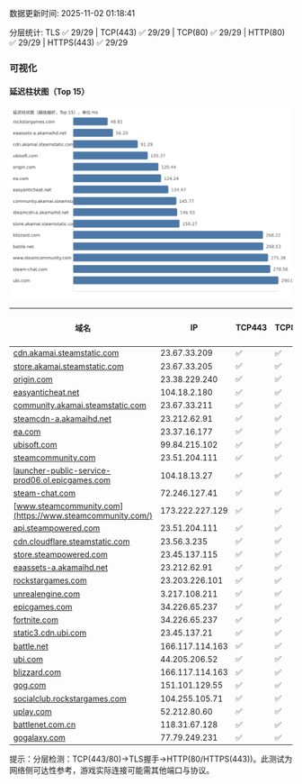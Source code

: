 数据更新时间: 2025-11-02 01:18:41

分层统计: TLS ✅ 29/29 | TCP(443) ✅ 29/29 | TCP(80) ✅ 29/29 | HTTP(80) ✅ 29/29 | HTTPS(443) ✅ 29/29

### 可视化

#### 延迟柱状图（Top 15）

![Latency Chart](latency_chart.svg)

| 域名 | IP | TCP443 | TCP80 | TLS 握手 | HTTP(80) | 状态码 | HTTPS(443) | 状态码(HTTPS) | 延迟(ms) |
|---|---|---|---|---|---|---|---|---|---|
| [cdn.akamai.steamstatic.com](https://cdn.akamai.steamstatic.com/) | 23.67.33.209 | ✅ | ✅ | ✅ | ✅ | 200 | ✅ | 200 | 91.29 |
| [store.akamai.steamstatic.com](https://store.akamai.steamstatic.com/) | 23.67.33.205 | ✅ | ✅ | ✅ | ✅ | 403 | ✅ | 403 | 150.27 |
| [origin.com](https://origin.com/) | 23.38.229.240 | ✅ | ✅ | ✅ | ✅ | 301 | ✅ | 301 | 120.44 |
| [easyanticheat.net](https://easyanticheat.net/) | 104.18.2.180 | ✅ | ✅ | ✅ | ✅ | 301 | ✅ | 301 | 134.47 |
| [community.akamai.steamstatic.com](https://community.akamai.steamstatic.com/) | 23.67.33.211 | ✅ | ✅ | ✅ | ✅ | 403 | ✅ | 403 | 145.77 |
| [steamcdn-a.akamaihd.net](https://steamcdn-a.akamaihd.net/) | 23.212.62.91 | ✅ | ✅ | ✅ | ✅ | 200 | ✅ | 200 | 146.93 |
| [ea.com](https://ea.com/) | 23.37.16.177 | ✅ | ✅ | ✅ | ✅ | 301 | ✅ | 301 | 124.24 |
| [ubisoft.com](https://ubisoft.com/) | 99.84.215.102 | ✅ | ✅ | ✅ | ✅ | 301 | ✅ | 301 | 105.37 |
| [steamcommunity.com](https://steamcommunity.com/) | 23.51.204.111 | ✅ | ✅ | ✅ | ✅ | 302 | ✅ | 200 | 337.08 |
| [launcher-public-service-prod06.ol.epicgames.com](https://launcher-public-service-prod06.ol.epicgames.com/) | 104.18.13.27 | ✅ | ✅ | ✅ | ✅ | 404 | ✅ | 404 | 299.28 |
| [steam-chat.com](https://steam-chat.com/) | 72.246.127.41 | ✅ | ✅ | ✅ | ✅ | 302 | ✅ | 404 | 278.56 |
| [www.steamcommunity.com](https://www.steamcommunity.com/) | 173.222.227.129 | ✅ | ✅ | ✅ | ✅ | 302 | ✅ | 302 | 275.38 |
| [api.steampowered.com](https://api.steampowered.com/) | 23.51.204.111 | ✅ | ✅ | ✅ | ✅ | 404 | ✅ | 404 | 385.7 |
| [cdn.cloudflare.steamstatic.com](https://cdn.cloudflare.steamstatic.com/) | 23.56.3.235 | ✅ | ✅ | ✅ | ✅ | 200 | ✅ | 301 | 309.86 |
| [store.steampowered.com](https://store.steampowered.com/) | 23.45.137.115 | ✅ | ✅ | ✅ | ✅ | 302 | ✅ | 200 | 393.16 |
| [eaassets-a.akamaihd.net](https://eaassets-a.akamaihd.net/) | 23.212.62.91 | ✅ | ✅ | ✅ | ✅ | 404 | ✅ | 404 | 56.2 |
| [rockstargames.com](https://rockstargames.com/) | 23.203.226.101 | ✅ | ✅ | ✅ | ✅ | 301 | ✅ | 301 | 48.81 |
| [unrealengine.com](https://unrealengine.com/) | 3.217.108.211 | ✅ | ✅ | ✅ | ✅ | 301 | ✅ | 301 | 323.26 |
| [epicgames.com](https://epicgames.com/) | 34.226.65.237 | ✅ | ✅ | ✅ | ✅ | 301 | ✅ | 302 | 308.73 |
| [fortnite.com](https://fortnite.com/) | 34.226.65.237 | ✅ | ✅ | ✅ | ✅ | 301 | ✅ | 301 | 296.93 |
| [static3.cdn.ubi.com](https://static3.cdn.ubi.com/) | 23.45.137.21 | ✅ | ✅ | ✅ | ✅ | 401 | ✅ | 401 | 335.3 |
| [battle.net](https://battle.net/) | 166.117.114.163 | ✅ | ✅ | ✅ | ✅ | 301 | ✅ | 301 | 268.53 |
| [ubi.com](https://ubi.com/) | 44.205.206.52 | ✅ | ✅ | ✅ | ✅ | 301 | ✅ | 301 | 290.04 |
| [blizzard.com](https://blizzard.com/) | 166.117.114.163 | ✅ | ✅ | ✅ | ✅ | 302 | ✅ | 302 | 268.22 |
| [gog.com](https://gog.com/) | 151.101.129.55 | ✅ | ✅ | ✅ | ✅ | 301 | ✅ | 301 | 718.69 |
| [socialclub.rockstargames.com](https://socialclub.rockstargames.com/) | 104.255.105.71 | ✅ | ✅ | ✅ | ✅ | 301 | ✅ | 307 | 396.52 |
| [uplay.com](https://uplay.com/) | 52.212.80.60 | ✅ | ✅ | ✅ | ✅ | 301 | ✅ | 301 | 526.86 |
| [battlenet.com.cn](https://battlenet.com.cn/) | 118.31.67.128 | ✅ | ✅ | ✅ | ✅ | 308 | ✅ | 302 | 755.17 |
| [gogalaxy.com](https://gogalaxy.com/) | 77.79.249.231 | ✅ | ✅ | ✅ | ✅ | 301 | ✅ | 301 | 704.89 |

提示：分层检测：TCP(443/80)→TLS握手→HTTP(80/HTTPS(443))。此测试为网络侧可达性参考，游戏实际连接可能需其他端口与协议。